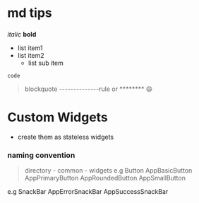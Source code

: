 # md tips
###
####
*italic*
**bold**
- list item1
- list item2
    - list sub item
```
code
```
> blockquote
--------------rule   or  ********
:smile:


# Custom Widgets
- create them as stateless widgets
### naming convention
> directory - common - widgets 
e.g Button
AppBasicButton
AppPrimaryButton
AppRoundedButton
AppSmallButton

e.g SnackBar
AppErrorSnackBar
AppSuccessSnackBar

